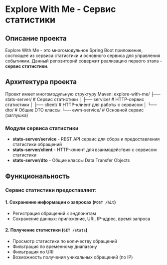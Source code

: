 # Explore With Me - Сервис статистики

## Описание проекта

Explore With Me - это многомодульное Spring Boot приложение, состоящее из сервиса статистики и основного сервиса для управления событиями. Данный репозиторий содержит реализацию первого этапа - **сервис статистики**.

## Архитектура проекта

Проект имеет многомодульную структуру Maven:
explore-with-me/
├── stats-server/           # Сервис статистики
│   ├── service/           # HTTP-сервис статистики
│   ├── client/            # HTTP-клиент для работы с сервисом
│   └── dto/               # Общие DTO классы
└── ewm-service/           # Основной сервис (заглушка)


### Модули сервиса статистики

- **stats-server/service** - REST API сервис для сбора и предоставления статистики обращений
- **stats-server/client** - HTTP-клиент для взаимодействия с сервисом статистики
- **stats-server/dto** - Общие классы Data Transfer Objects

## Функциональность

### Сервис статистики предоставляет:

#### 1. Сохранение информации о запросах (`POST /hit`)
- Регистрация обращений к эндпоинтам
- Сохранение данных: приложение, URI, IP-адрес, время запроса

#### 2. Получение статистики (`GET /stats`)
- Просмотр статистики по количеству обращений
- Фильтрация по временному диапазону
- Фильтрация по URI
- Возможность получения уникальных обращений (по IP)